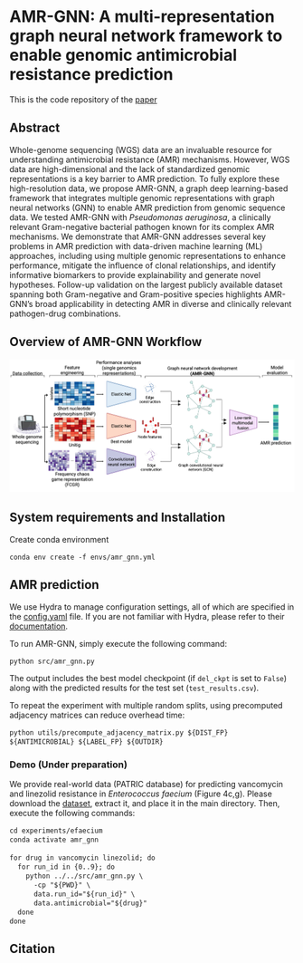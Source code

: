 # AMR-GNN: A multi-representation graph neural network framework to enable genomic antimicrobial resistance prediction

This is the code repository of the [paper](https://www.biorxiv.org/)

## Abstract
Whole-genome sequencing (WGS) data are an invaluable resource for understanding antimicrobial resistance (AMR) mechanisms. However, WGS data are high-dimensional and the lack of standardized genomic representations is a key barrier to AMR prediction. To fully explore these high-resolution data, we propose AMR-GNN, a graph deep learning-based framework that integrates multiple genomic representations with graph neural networks (GNN) to enable AMR prediction from genomic sequence data. We tested AMR-GNN with <em>Pseudomonas aeruginosa</em>, a clinically relevant Gram-negative bacterial pathogen known for its complex AMR mechanisms. We demonstrate that AMR-GNN addresses several key problems in AMR prediction with data-driven machine learning (ML) approaches, including using multiple genomic representations to enhance performance, mitigate the influence of clonal relationships, and identify informative biomarkers to provide explainability and generate novel hypotheses. Follow-up validation on the largest publicly available dataset spanning both Gram-negative and Gram-positive species highlights AMR-GNN’s broad applicability in detecting AMR in diverse and clinically relevant pathogen-drug combinations.

## Overview of AMR-GNN Workflow
![plot](./assets/workflow.png)

## System requirements and Installation

Create conda environment

```
conda env create -f envs/amr_gnn.yml
```

## AMR prediction
We use Hydra to manage configuration settings, all of which are specified in the [config.yaml](./conf/config.yaml) file. If you are not familiar with Hydra, please refer to their [documentation](https://hydra.cc/docs/intro/).

To run AMR-GNN, simply execute the following command:
```
python src/amr_gnn.py 
```

The output includes the best model checkpoint (if `del_ckpt` is set to `False`) along with the predicted results for the test set (`test_results.csv`).

To repeat the experiment with multiple random splits, using precomputed adjacency matrices can reduce overhead time:

```
python utils/precompute_adjacency_matrix.py ${DIST_FP} ${ANTIMICROBIAL} ${LABEL_FP} ${OUTDIR}
```

### Demo (Under preparation)
We provide real-world data (PATRIC database) for predicting vancomycin and linezolid resistance in <em>Enterococcus faecium</em> (Figure 4c,g). Please download the [dataset](https://figshare.com/), extract it, and place it in the main directory. Then, execute the following commands:

```
cd experiments/efaecium
conda activate amr_gnn

for drug in vancomycin linezolid; do
  for run_id in {0..9}; do
    python ../../src/amr_gnn.py \
      -cp "${PWD}" \
      data.run_id="${run_id}" \
      data.antimicrobial="${drug}"
  done
done
```

## Citation


